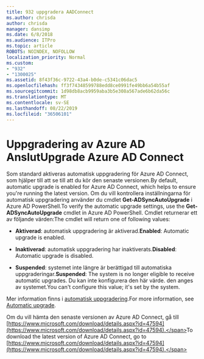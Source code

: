 ```yaml
---
title: 932 uppgradera AADConnect
ms.author: chrisda
author: chrisda
manager: dansimp
ms.date: 6/8/2018
ms.audience: ITPro
ms.topic: article
ROBOTS: NOINDEX, NOFOLLOW
localization_priority: Normal
ms.custom:
- "932"
- "1300025"
ms.assetid: 8f43f36c-9722-43a4-b0de-c5341c06dac5
ms.openlocfilehash: ff3f74348599788edd8ce0991fe49bb6a54b55af
ms.sourcegitcommit: 1d98db8acb9959aba3b5e308a567ade6b62da56c
ms.translationtype: MT
ms.contentlocale: sv-SE
ms.lasthandoff: 08/22/2019
ms.locfileid: "36506101"
---
```

# <a name="upgrade-azure-ad-connect"></a><span data-ttu-id="8334d-102">Uppgradering av Azure AD Anslut</span><span class="sxs-lookup"><span data-stu-id="8334d-102">Upgrade Azure AD Connect</span></span>

<span data-ttu-id="8334d-103">Som standard aktiveras automatisk uppgradering för Azure AD Connect, som hjälper till att se till att du kör den senaste versionen.</span><span class="sxs-lookup"><span data-stu-id="8334d-103">By default, automatic upgrade is enabled for Azure AD Connect, which helps to ensure you're running the latest version.</span></span> <span data-ttu-id="8334d-104">Om du vill kontrollera inställningarna för automatisk uppgradering använder du cmdlet **Get-ADSyncAutoUpgrade** i Azure AD PowerShell.</span><span class="sxs-lookup"><span data-stu-id="8334d-104">To verify the automatic upgrade settings, use the **Get-ADSyncAutoUpgrade** cmdlet in Azure AD PowerShell.</span></span> <span data-ttu-id="8334d-105">Cmdlet returnerar ett av följande värden:</span><span class="sxs-lookup"><span data-stu-id="8334d-105">The cmdlet will return one of following values:</span></span>

- <span data-ttu-id="8334d-106">**Aktiverad**: automatisk uppgradering är aktiverad.</span><span class="sxs-lookup"><span data-stu-id="8334d-106">**Enabled**: Automatic upgrade is enabled.</span></span>

- <span data-ttu-id="8334d-107">**Inaktiverad**: automatisk uppgradering har inaktiverats.</span><span class="sxs-lookup"><span data-stu-id="8334d-107">**Disabled**: Automatic upgrade is disabled.</span></span>

- <span data-ttu-id="8334d-108">**Suspended**: systemet inte längre är berättigad till automatiska uppgraderingar.</span><span class="sxs-lookup"><span data-stu-id="8334d-108">**Suspended**: The system is no longer eligible to receive automatic upgrades.</span></span> <span data-ttu-id="8334d-109">Du kan inte konfigurera den här värde. den anges av systemet.</span><span class="sxs-lookup"><span data-stu-id="8334d-109">You can't configure this value; it's set by the system.</span></span>

<span data-ttu-id="8334d-110">Mer information finns i [automatisk uppgradering](https://docs.microsoft.com/azure/active-directory/connect/active-directory-aadconnect-feature-automatic-upgrade).</span><span class="sxs-lookup"><span data-stu-id="8334d-110">For more information, see [Automatic upgrade](https://docs.microsoft.com/azure/active-directory/connect/active-directory-aadconnect-feature-automatic-upgrade).</span></span>

<span data-ttu-id="8334d-111">Om du vill hämta den senaste versionen av Azure AD Connect, gå till [https://www.microsoft.com/download/details.aspx?id=47594](https://www.microsoft.com/download/details.aspx?id=47594).</span><span class="sxs-lookup"><span data-stu-id="8334d-111">To download the latest version of Azure AD Connect, go to [https://www.microsoft.com/download/details.aspx?id=47594](https://www.microsoft.com/download/details.aspx?id=47594).</span></span>
